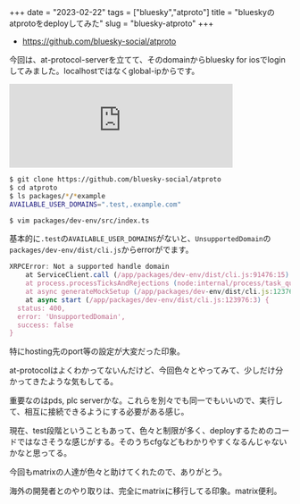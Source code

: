 +++
date = "2023-02-22"
tags = ["bluesky","atproto"]
title = "blueskyのatprotoをdeployしてみた"
slug = "bluesky-atproto"
+++

- https://github.com/bluesky-social/atproto

今回は、at-protocol-serverを立てて、そのdomainからbluesky for iosでloginしてみました。localhostではなくglobal-ipからです。

<iframe src="https://mastodon.social/@syui/109907932256244823/embed" class="mastodon-embed" style="max-width: 100%; border: 0" width="400" allowfullscreen="allowfullscreen"></iframe><script src="https://static-cdn.mastodon.social/embed.js" async="async"></script>

```sh
$ git clone https://github.com/bluesky-social/atproto
$ cd atproto
$ ls packages/*/*example
AVAILABLE_USER_DOMAINS=".test,.example.com"

$ vim packages/dev-env/src/index.ts
```

基本的に`.test`の`AVAILABLE_USER_DOMAINS`がないと、`UnsupportedDomain`の`packages/dev-env/dist/cli.js`からerrorがでます。

```js
XRPCError: Not a supported handle domain
    at ServiceClient.call (/app/packages/dev-env/dist/cli.js:91476:15)
    at process.processTicksAndRejections (node:internal/process/task_queues:95:5)
    at async generateMockSetup (/app/packages/dev-env/dist/cli.js:123766:17)
    at async start (/app/packages/dev-env/dist/cli.js:123976:3) {
  status: 400,
  error: 'UnsupportedDomain',
  success: false
}
```

特にhosting先のport等の設定が大変だった印象。

at-protocolはよくわかってないんだけど、今回色々とやってみて、少しだけ分かってきたような気もしてる。

重要なのはpds, plc serverかな。これらを別々でも同一でもいいので、実行して、相互に接続できるようにする必要がある感じ。

現在、test段階ということもあって、色々と制限が多く、deployするためのコードではなさそうな感じがする。そのうちcfgなどもわかりやすくなるんじゃないかなと思ってる。

今回もmatrixの人達が色々と助けてくれたので、ありがとう。

海外の開発者とのやり取りは、完全にmatrixに移行してる印象。matrix便利。

